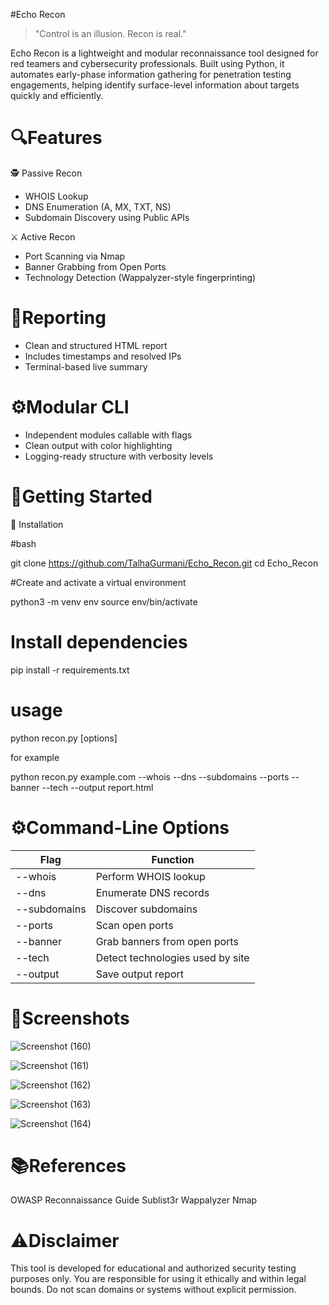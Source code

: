 #Echo Recon

> "Control is an illusion. Recon is real."

Echo Recon is a lightweight and modular reconnaissance tool designed for red teamers and cybersecurity professionals. Built using Python, it automates early-phase information gathering for penetration testing engagements, helping identify surface-level information about targets quickly and efficiently.

# 🔍Features

🕵️ Passive Recon

- WHOIS Lookup
- DNS Enumeration (A, MX, TXT, NS)
- Subdomain Discovery using Public APIs

⚔️ Active Recon

- Port Scanning via Nmap
- Banner Grabbing from Open Ports
- Technology Detection (Wappalyzer-style fingerprinting)

# 🧾Reporting

- Clean and structured HTML report
- Includes timestamps and resolved IPs
- Terminal-based live summary

# ⚙️Modular CLI
- Independent modules callable with flags
- Clean output with color highlighting
- Logging-ready structure with verbosity levels

# 🚀Getting Started

🔧 Installation

#bash

git clone https://github.com/TalhaGurmani/Echo_Recon.git
cd Echo_Recon

#Create and activate a virtual environment

python3 -m venv env
source env/bin/activate

# Install dependencies

pip install -r requirements.txt

# usage 

python recon.py <domain> [options]

for example

python recon.py example.com --whois --dns --subdomains --ports --banner --tech --output report.html

# ⚙️Command-Line Options

| Flag           | Function                                           |
| -------------- | -------------------------------------------------- |
| --whois        | Perform WHOIS lookup                               |
| --dns          | Enumerate DNS records                              |
| --subdomains   | Discover subdomains                                |
| --ports        | Scan open ports                                    |
| --banner       | Grab banners from open ports                       |
| --tech         | Detect technologies used by site                   |
| --output       | Save output report                                 |


# 📸Screenshots

![Screenshot (160)](https://github.com/user-attachments/assets/5da3fab2-aee3-41cf-8bd6-45fafd53cf01)

![Screenshot (161)](https://github.com/user-attachments/assets/87d31ee0-9959-4f56-b788-961e8a1189c0)

![Screenshot (162)](https://github.com/user-attachments/assets/11bb714b-3d36-484e-a33e-4293124fa4bd)

![Screenshot (163)](https://github.com/user-attachments/assets/c380b6e9-af27-4ca1-b014-dca4adb0ba20)

![Screenshot (164)](https://github.com/user-attachments/assets/c2195a8f-4429-47ab-83cb-c2ff224eefad)


# 📚References

OWASP Reconnaissance Guide
Sublist3r
Wappalyzer
Nmap

# ⚠️Disclaimer

This tool is developed for educational and authorized security testing purposes only.
You are responsible for using it ethically and within legal bounds. Do not scan domains or systems without explicit permission.






